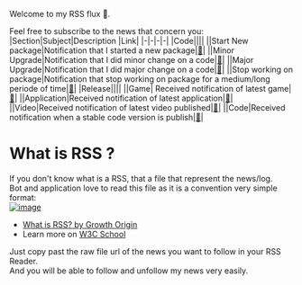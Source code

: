 Welcome to my RSS flux 👏.   

Feel free to subscribe to the news that concern you:  
|Section|Subject|Description |Link|
|-|-|-|-|
|Code||||
||Start New package|Notification that I started a new package|[🔗](https://raw.githubusercontent.com/EloiStree/EloiStree/master/RSS/Code/StartNewPackage.xml)|
||Minor Upgrade|Notification that I did minor change on a code|[🔗](https://raw.githubusercontent.com/EloiStree/EloiStree/master/RSS/Code/MinorUpgrade.xml)|
||Major Upgrade|Notification that I did major change on a code|[🔗](https://raw.githubusercontent.com/EloiStree/EloiStree/master/RSS/Code/MajorUpgrade.xml)|
||Stop working on package|Notification that stop working on package for a medium/long periode of time|[🔗](https://raw.githubusercontent.com/EloiStree/EloiStree/master/RSS/Code/StopWorkingOnPackage.xml)|
|Release||||
||Game| Received notification of latest game|[🔗](https://raw.githubusercontent.com/EloiStree/EloiStree/master/RSS/Release/Game.xml)|
||Application|Received notification of latest application|[🔗](https://raw.githubusercontent.com/EloiStree/EloiStree/master/RSS/Release/Application.xml)|
||Video|Received notification of latest video published|[🔗](https://raw.githubusercontent.com/EloiStree/EloiStree/master/RSS/Release/Video.xml)|
||Code|Received notification when a stable code version is publish|[🔗](https://raw.githubusercontent.com/EloiStree/EloiStree/master/RSS/Release/Code.xml)|


# What is RSS ?  

If you don't know what is a RSS, that a file that represent the news/log.  
Bot and application love to read this file as it is a convention very simple format:   
[![image](https://user-images.githubusercontent.com/20149493/88961397-465a9600-d2a5-11ea-8981-e28ae8279baf.png)](https://www.youtube.com/watch?v=6HNUqDL-pI8)   
- [What is RSS? by Growth Origin](www.youtube.com/watch?v=6HNUqDL-pI8)  
- Learn more on [W3C School](https://www.w3schools.com/xml/xml_rss.asp)   


Just copy past the raw file url of the news you want to follow in your RSS Reader.   
And you will be able to follow and unfollow my news very easily.   
